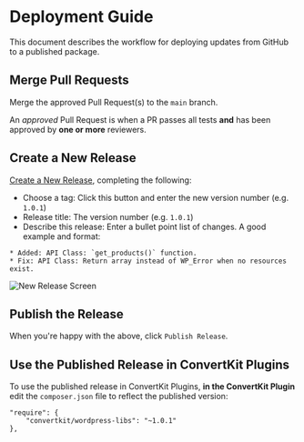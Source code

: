 # Deployment Guide

This document describes the workflow for deploying updates from GitHub to a published package.

## Merge Pull Requests

Merge the approved Pull Request(s) to the `main` branch.

An *approved* Pull Request is when a PR passes all tests **and** has been approved by **one or more** reviewers.

## Create a New Release

[Create a New Release](https://github.com/ConvertKit/convertkit-wordpress/releases/new), completing the following:

- Choose a tag: Click this button and enter the new version number (e.g. `1.0.1`)
- Release title: The version number (e.g. `1.0.1`)
- Describe this release: Enter a bullet point list of changes.  A good example and format:

```
* Added: API Class: `get_products()` function.
* Fix: API Class: Return array instead of WP_Error when no resources exist.
```

![New Release Screen](/.github/docs/new-release.png?raw=true)

## Publish the Release

When you're happy with the above, click `Publish Release`.

## Use the Published Release in ConvertKit Plugins

To use the published release in ConvertKit Plugins, **in the ConvertKit Plugin** edit the `composer.json` file to reflect the published version:

```
"require": {
    "convertkit/wordpress-libs": "~1.0.1"
},
```